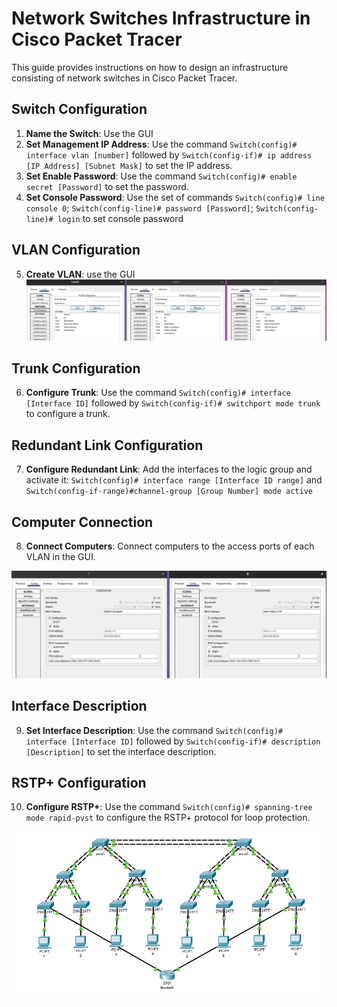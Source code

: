 # Network Switches Infrastructure in Cisco Packet Tracer

This guide provides instructions on how to design an infrastructure consisting of network switches in Cisco Packet Tracer.

## Switch Configuration

1. **Name the Switch**: Use the GUI
2. **Set Management IP Address**: Use the command `Switch(config)# interface vlan [number]` followed by `Switch(config-if)# ip address [IP Address] [Subnet Mask]` to set the IP address.
3. **Set Enable Password**: Use the command `Switch(config)# enable secret [Password]` to set the password.
4. **Set Console Password**: Use the set of commands `Switch(config)# line console 0`; `Switch(config-line)# password [Password]`; `Switch(config-line)# login` to set console password

## VLAN Configuration

5. **Create VLAN**: use the GUI
![Ups, the image is somewhere](./images/cpt/vlans.png)

## Trunk Configuration

6. **Configure Trunk**: Use the command `Switch(config)# interface [Interface ID]` followed by `Switch(config-if)# switchport mode trunk` to configure a trunk.

## Redundant Link Configuration

7. **Configure Redundant Link**: Add the interfaces to the logic group and activate it: `Switch(config)# interface range [Interface ID range]` and `Switch(config-if-range)#channel-group [Group Number] mode active`

## Computer Connection

8. **Connect Computers**: Connect computers to the access ports of each VLAN in the GUI.

![Ups, the image is somewhere](./images/cpt/2_hosts.png)

## Interface Description

9. **Set Interface Description**: Use the command `Switch(config)# interface [Interface ID]` followed by `Switch(config-if)# description [Description]` to set the interface description.

## RSTP+ Configuration

10. **Configure RSTP+**: Use the command `Switch(config)# spanning-tree mode rapid-pvst` to configure the RSTP+ protocol for loop protection.

![Ups, the image is somewhere](./images/cpt/topology.png)
